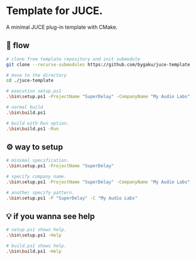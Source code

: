 ﻿# Template for JUCE.
A minimal JUCE plug-in template with CMake.


## 🚩 flow
```bash
# clone from template repository and init submodule
git clone --recurse-submodules https://github.com/bygaku/juce-template.git

# move to the directory
cd ./juce-template

# execution setup.ps1
.\bin\setup.ps1 -ProjectName "SuperDelay" -CompanyName "My Audio Labs"

# normal build
.\bin\build.ps1

# build with Run option.
.\bin\build.ps1 -Run
```


## ⚙️ way to setup
```bash
# minimal specification.
.\bin\setup.ps1 -ProjectName "SuperDelay"

# specify company name.
.\bin\setup.ps1 -ProjectName "SuperDelay" -CompanyName "My Audio Labs"

# another specify pattern.
.\bin\setup.ps1 -P "SuperDelay" -C "My Audio Labs"
```

## 💡 if you wanna see help
```bash
# setup.ps1 shows help.
.\bin\setup.ps1 -Help

# build.ps1 shows help.
.\bin\build.ps1 -Help
```
